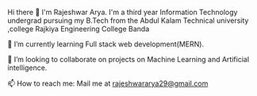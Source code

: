 Hi there 👋
I'm Rajeshwar Arya. I'm a third year Information Technology undergrad pursuing my B.Tech from the Abdul Kalam Technical university ,college Rajkiya Engineering College Banda


🌱 I’m currently learning  Full stack web development(MERN).

👯 I’m looking to collaborate on projects on Machine Learning and Artificial intelligence.

📫 How to reach me:
Mail me at rajeshwararya29@gmail.com



